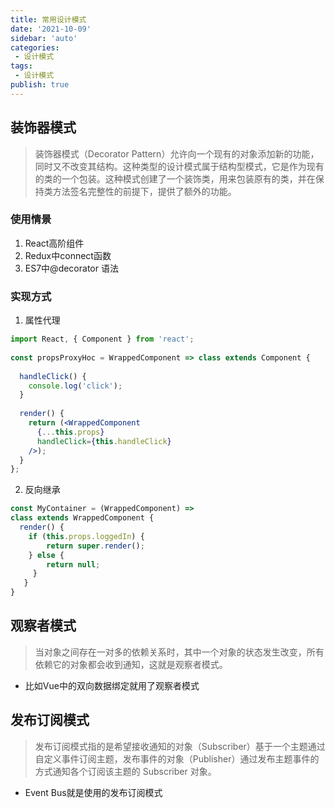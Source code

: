 ```yaml
---
title: 常用设计模式
date: '2021-10-09'
sidebar: 'auto'
categories:
 - 设计模式
tags:
 - 设计模式
publish: true
---
```


## 装饰器模式
> 装饰器模式（Decorator Pattern）允许向一个现有的对象添加新的功能，同时又不改变其结构。这种类型的设计模式属于结构型模式，它是作为现有的类的一个包装。这种模式创建了一个装饰类，用来包装原有的类，并在保持类方法签名完整性的前提下，提供了额外的功能。

### 使用情景
1. React高阶组件
2. Redux中connect函数
3. ES7中@decorator 语法

### 实现方式
1. 属性代理
```jsx
import React, { Component } from 'react';
 
const propsProxyHoc = WrappedComponent => class extends Component {
 
  handleClick() {
    console.log('click');
  }
 
  render() {
    return (<WrappedComponent
      {...this.props}
      handleClick={this.handleClick}
    />);
  }
};
```

2. 反向继承
```jsx
const MyContainer = (WrappedComponent) => 
class extends WrappedComponent {
  render() {
    if (this.props.loggedIn) {
        return super.render(); 
    } else {
        return null;
     }
   }
}
```

## 观察者模式
> 当对象之间存在一对多的依赖关系时，其中一个对象的状态发生改变，所有依赖它的对象都会收到通知，这就是观察者模式。
- 比如Vue中的双向数据绑定就用了观察者模式

## 发布订阅模式
> 发布订阅模式指的是希望接收通知的对象（Subscriber）基于一个主题通过自定义事件订阅主题，发布事件的对象（Publisher）通过发布主题事件的方式通知各个订阅该主题的 Subscriber 对象。
- Event Bus就是使用的发布订阅模式